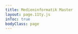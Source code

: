 ```yaml
---
title: Medieninformatik Master
layout: page.11ty.js
inToc: true
bodyClass: page
---
```


<snippet type="toc" id="table-of-content-master" search="master"></snippet>
